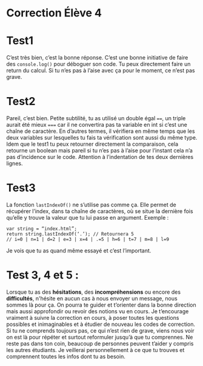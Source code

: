 # Correction Élève 4

# Test1 
C’est très bien, c’est la bonne réponse. C’est une bonne initiative de faire des `console.log()` pour déboguer son code. Tu peux directement faire un return du calcul. Si tu n’es pas à l’aise avec ça pour le moment, ce n’est pas grave.
# Test2
Pareil, c’est bien. Petite subtilité, tu as utilisé un double égal `==`, un triple aurait été mieux `===` car il ne convertira pas ta variable en int si c’est une chaîne de caractère. En d’autres termes, il vérifiera en même temps que les deux variables sur lesquelles tu fais ta vérification sont aussi du même type. Idem que le test1 tu peux retourner directement la comparaison, cela retourne un boolean mais pareil si tu n’es pas à l’aise pour l’instant cela n’a pas d’incidence sur le code. Attention à l’indentation de tes deux dernières lignes.
# Test3
La fonction `lastIndexOf()` ne s’utilise pas comme ça. Elle permet de récupérer l’index, dans ta chaîne de caractères, où se situe la dernière fois qu’elle y trouve la valeur que tu lui passe en argument.
Exemple :
```
var string = “index.html”;
return string.lastIndexOf(‘.’); // Retournera 5
// i=0 | n=1 | d=2 | e=3 | x=4 | .=5 | h=6 | t=7 | m=8 | l=9
```
Je vois que tu as quand même essayé et c’est l’important. 

# Test 3, 4 et 5 :
Lorsque tu as des __hésitations__, des __incompréhensions__ ou encore des __difficultés__, n'hésite en aucun cas à nous envoyer un message, nous sommes là pour ça. On pourra te guider et t’orienter dans la bonne direction mais aussi approfondir ou revoir des notions vu en cours. Je t’encourage vraiment à suivre la correction en cours, à poser toutes les questions possibles et inimaginables et à étudier de nouveau les codes de correction. Si tu ne comprends toujours pas, ce qui n’est rien de grave, viens nous voir on est là pour répéter et surtout reformuler jusqu’à que tu comprennes. Ne reste pas dans ton coin, beaucoup de personnes peuvent t’aider y compris les autres étudiants. Je veillerai personnellement à ce que tu trouves et comprennent toutes les infos dont tu as besoin.
